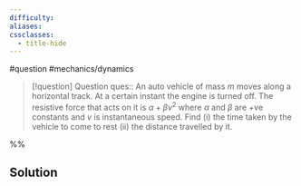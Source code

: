 ```yaml
---
difficulty: 
aliases: 
cssclasses:
  - title-hide
---
```

#question #mechanics/dynamics 

> [!question] Question 
> ques:: An auto vehicle of mass $m$ moves along a horizontal track. At a certain instant the engine is turned off. The resistive force that acts on it is $\alpha+\beta v^2$ where $\alpha$ and $\beta$ are +ve constants and $v$ is instantaneous speed. Find (i) the time taken by the vehicle to come to rest (ii) the distance travelled by it.

%%
## Solution


